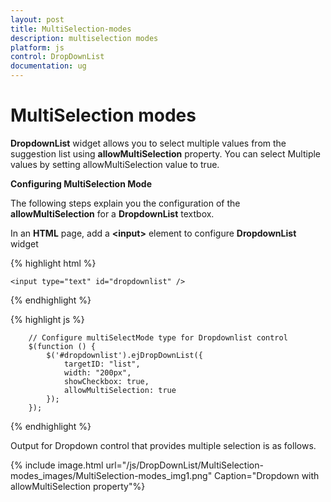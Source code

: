 ```yaml
---
layout: post
title: MultiSelection-modes
description: multiselection modes
platform: js
control: DropDownList
documentation: ug
---
```


# MultiSelection modes

**DropdownList** widget allows you to select multiple values from the suggestion list using **allowMultiSelection** property. You can select Multiple values by setting allowMultiSelection value to true.

**Configuring MultiSelection Mode**

The following steps explain you the configuration of the **allowMultiSelection** for a **DropdownList** textbox.

In an **HTML** page, add a **&lt;input&gt;** element to configure **DropdownList** widget

{% highlight html %}

    <input type="text" id="dropdownlist" />

{% endhighlight %}

{% highlight js %}

        // Configure multiSelectMode type for Dropdownlist control
        $(function () {
            $('#dropdownlist').ejDropDownList({
                targetID: "list",
                width: "200px",
                showCheckbox: true,
                allowMultiSelection: true
            });
        });

{% endhighlight %}

Output for Dropdown control that provides multiple selection is as follows.

{% include image.html url="/js/DropDownList/MultiSelection-modes_images/MultiSelection-modes_img1.png" Caption="Dropdown with allowMultiSelection property"%}

